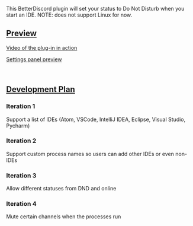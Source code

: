 This BetterDiscord plugin will set your status to Do Not Disturb when you start an IDE.
NOTE: does not support Linux for now.

## <u>Preview</u>

<a href = "https://streamable.com/pwpq7i">Video of the plug-in in action</a>

<a href = "https://ibb.co/W0vBk3T">Settings panel preview</a>

<br>

## <u>Development Plan</u>

### Iteration 1

Support a list of IDEs (Atom, VSCode, IntelliJ IDEA, Eclipse, Visual Studio, Pycharm)

### Iteration 2

Support custom process names so users can add other IDEs or even non-IDEs

### Iteration 3

Allow different statuses from DND and online

### Iteration 4

Mute certain channels when the processes run
